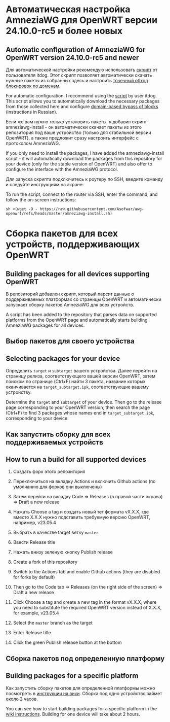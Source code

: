 # Автоматическая настройка AmneziaWG для OpenWRT версии 24.10.0-rc5 и более новых

## Automatic configuration of AmneziaWG for OpenWRT version 24.10.0-rc5 and newer

Для автоматической настройки рекомендую использовать [скрипт](https://github.com/itdoginfo/domain-routing-openwrt) от пользователя itdog. Этот скрипт позволяет автоматически скачать нужные пакеты из собранных здесь и настроить [точечный обход блокировок по доменам](https://habr.com/ru/articles/767464/).

For automatic configuration, I recommend using the [script](https://github.com/itdoginfo/domain-routing-openwrt) by user itdog. This script allows you to automatically download the necessary packages from those collected here and configure [domain-based bypass of blocks](https://habr.com/ru/articles/767464/) (instructions in Russian).

Если же вам нужно только установить пакеты, я добавил скрипт amneziawg-install - он автоматически скачает пакеты из этого репозитория под ваше устройство (только для стабильной версии OpenWRT), а также предложит сразу настроить интерфейс с протоколом AmneziaWG.

If you only need to install the packages, I have added the amneziawg-install script - it will automatically download the packages from this repository for your device (only for the stable version of OpenWRT) and also offer to configure the interface with the AmneziaWG protocol.

Для запуска скрипта подключитесь к роутеру по SSH, введите команду и следуйте инструкциям на экране:

To run the script, connect to the router via SSH, enter the command, and follow the on-screen instructions:
```
sh <(wget -O - https://raw.githubusercontent.com/Asofwar/awg-openwrt/refs/heads/master/amneziawg-install.sh)
```

# Сборка пакетов для всех устройств, поддерживающих OpenWRT

## Building packages for all devices supporting OpenWRT

В репозиторий добавлен скрипт, который парсит данные о поддерживаемых платформах со страницы OpenWRT и автоматически запускает сборку пакетов AmneziaWG для всех устройств.

A script has been added to the repository that parses data on supported platforms from the OpenWRT page and automatically starts building AmneziaWG packages for all devices.

## Выбор пакетов для своего устройства

## Selecting packages for your device

Определить `target` и `subtarget` вашего устройства. Далее перейти на страницу релиза, соответствующего вашей версии OpenWRT, затем поиском по странице (Ctrl+F) найти 3 пакета, название которых оканчивается на `target_subtarget.ipk`, соответствующие вашему устройству.

Determine the `target` and `subtarget` of your device. Then go to the release page corresponding to your OpenWRT version, then search the page (Ctrl+F) to find 3 packages whose names end in `target_subtarget.ipk`, corresponding to your device.

## Как запустить сборку для всех поддерживаемых устройств

## How to run a build for all supported devices

1) Создать форк этого репозитория
2) Переключиться на вкладку Actions и включить Github actions (по умолчанию для форков они выключены)
3) Затем перейти на вкладку Code => Releases (в правой части экрана) => Draft a new release
4) Нажать Choose a tag и создать новый тег формата vX.X.X, где вместо X.X.X нужно подставить требуемую версию OpenWRT, например, v23.05.4
5) Выбрать в качестве target ветку `master`
6) Ввести Release title
7) Нажать внизу зеленую кнопку Publish release

1) Create a fork of this repository
2) Switch to the Actions tab and enable Github actions (they are disabled for forks by default)
3) Then go to the Code tab => Releases (on the right side of the screen) => Draft a new release
4) Click Choose a tag and create a new tag in the format vX.X.X, where you need to substitute the required OpenWRT version instead of X.X.X, for example, v23.05.4
5) Select the `master` branch as the target
6) Enter Release title
7) Click the green Publish release button at the bottom

## Сборка пакетов под определенную платформу

## Building packages for a specific platform

Как запустить сборку пакетов для определенной платформы можно посмотреть в [инструкции на вики](https://github.com/itdoginfo/domain-routing-openwrt/wiki/Amnezia-WG-Build). Сборка под одно устройство займет около 2 часов.

You can see how to start building packages for a specific platform in the [wiki instructions](https://github.com/itdoginfo/domain-routing-openwrt/wiki/Amnezia-WG-Build). Building for one device will take about 2 hours.


